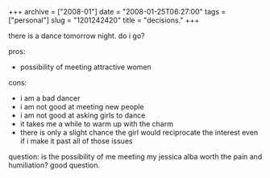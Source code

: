 +++
archive = ["2008-01"]
date = "2008-01-25T06:27:00"
tags = ["personal"]
slug = "1201242420"
title = "decisions."
+++

there is a dance tomorrow night. do i go?

pros:

- possibility of meeting attractive women

cons:

- i am a bad dancer
- i am not good at meeting new people
- i am not good at asking girls to dance
- it takes me a while to warm up with the charm
- there is only a slight chance the girl would reciprocate the interest
  even if i make it past all of those issues

question: is the possibility of me meeting my jessica alba worth the pain
and humiliation? good question.

